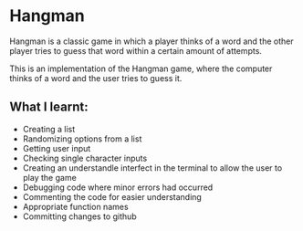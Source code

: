 # Hangman
Hangman is a classic game in which a player thinks of a word and the other player tries to guess that word within a certain amount of attempts.

This is an implementation of the Hangman game, where the computer thinks of a word and the user tries to guess it. 

## What I learnt:
- Creating a list
- Randomizing options from a list
- Getting user input
- Checking single character inputs
- Creating an understandle interfect in the terminal to allow the user to play the game
- Debugging code where minor errors had occurred
- Commenting the code for easier understanding
- Appropriate function names
- Committing changes to github
